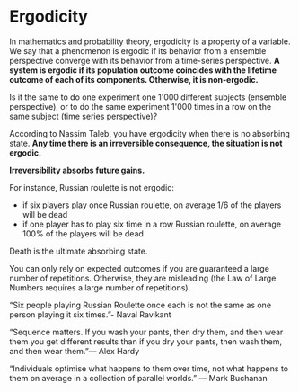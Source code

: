 # Ergodicity

In mathematics and probability theory, ergodicity is a property of a variable. We say that a phenomenon is ergodic if its behavior from a ensemble perspective converge with its behavior from a time-series perspective.
**A system is ergodic if its population outcome coincides with the lifetime outcome of each of its components. Otherwise, it is non-ergodic.**

Is it the same to do one experiment one 1'000 different subjects (ensemble perspective), or to do the same experiment 1'000 times in a row on the same subject (time series perspective)?

According to Nassim Taleb, you have ergodicity when there is no absorbing state. 
**Any time there is an irreversible consequence, the situation is not ergodic.**

**Irreversibility absorbs future gains.**

For instance, Russian roulette is not ergodic:
- if six players play once Russian roulette, on average 1/6 of the players will be dead
- if one player has to play six time in a row Russian roulette, on average 100% of the players will be dead

Death is the ultimate absorbing state.


You can only rely on expected outcomes if you are guaranteed a large number of repetitions. Otherwise, they are misleading (the Law of Large Numbers requires a large number of repetitions).


“Six people playing Russian Roulette once each is not the same as one person playing it six times.”- Naval Ravikant

“Sequence matters. If you wash your pants, then dry them, and then wear them you get different results than if you dry your pants, then wash them, and then wear them.”— Alex Hardy

“Individuals optimise what happens to them over time, not what happens to them on average in a collection of parallel worlds.” — Mark Buchanan


